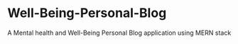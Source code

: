 # Well-Being-Personal-Blog
A Mental health and Well-Being Personal Blog application using MERN stack

